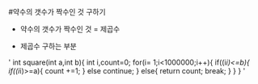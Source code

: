 #약수의 갯수가 짝수인 것 구하기
- 약수의 갯수가 짝수인 것 = 제곱수

- 제곱수 구하는 부분

'
int square(int a,int b){
    int i,count=0;
    for(i= 1;i<1000000;i++){
        if((i*i)<=b){
            if((i*i)>=a){
                count +=1;
            }
            else
                continue;
        }
        else{
            return count;
            break;
        }
    }
}
'
